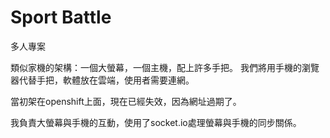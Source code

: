 # Sport Battle

多人專案

類似家機的架構：一個大螢幕，一個主機，配上許多手把。
我們將用手機的瀏覽器代替手把，軟體放在雲端，使用者需要連網。

當初架在openshift上面，現在已經失效，因為網址過期了。

我負責大螢幕與手機的互動，使用了socket.io處理螢幕與手機的同步關係。
